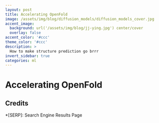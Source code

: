 ```yaml
---
layout: post
title: Accelerating OpenFold
image: /assets/img/blog/diffusion_models/diffusion_models_cover.jpg
accent_image: 
  background: url('/assets/img/blog/jj-ying.jpg') center/cover
  overlay: false
accent_color: '#ccc'
theme_color: '#ccc'
description: >
  How to make structure prediction go brrr
invert_sidebar: true
categories: ml
---
```


# Accelerating OpenFold





## Credits


*[SERP]: Search Engine Results Page
